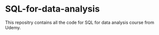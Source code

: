 # SQL-for-data-analysis
This repositry contains all the code for SQL for data analysis course from Udemy.

